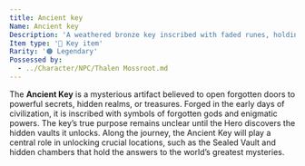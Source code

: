 ```yaml
---
title: Ancient key
Name: Ancient key
Description: 'A weathered bronze key inscribed with faded runes, holding the secrets of a lost civilization.'
Item type: '🔑 Key item'
Rarity: '🟠 Legendary'
Possessed by:
  - ../Character/NPC/Thalen Mossroot.md
---
```


The **Ancient Key** is a mysterious artifact believed to open forgotten doors to powerful secrets, hidden realms, or treasures. Forged in the early days of civilization, it is inscribed with symbols of forgotten gods and enigmatic powers. The key’s true purpose remains unclear until the Hero discovers the hidden vaults it unlocks. Along the journey, the Ancient Key will play a central role in unlocking crucial locations, such as the Sealed Vault and hidden chambers that hold the answers to the world’s greatest mysteries.
